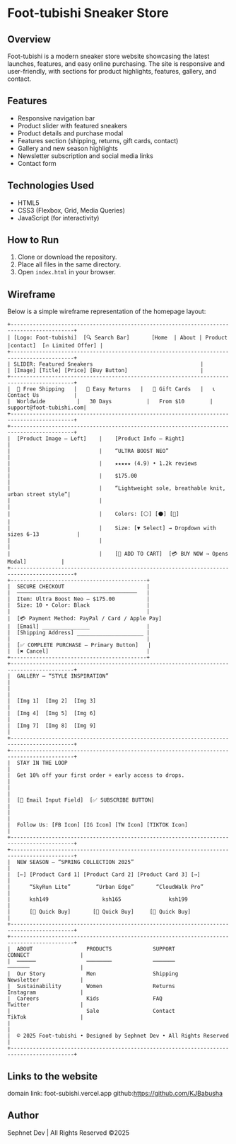 # Foot-tubishi Sneaker Store

## Overview
Foot-tubishi is a modern sneaker store website showcasing the latest launches, features, and easy online purchasing. The site is responsive and user-friendly, with sections for product highlights, features, gallery, and contact.

## Features
- Responsive navigation bar
- Product slider with featured sneakers
- Product details and purchase modal
- Features section (shipping, returns, gift cards, contact)
- Gallery and new season highlights
- Newsletter subscription and social media links
- Contact form

## Technologies Used
- HTML5
- CSS3 (Flexbox, Grid, Media Queries)
- JavaScript (for interactivity)

## How to Run
1. Clone or download the repository.
2. Place all files in the same directory.
3. Open `index.html` in your browser.

## Wireframe

Below is a simple wireframe representation of the homepage layout:

```
+------------------------------------------------------------------------------------------+
| [Logo: Foot-tubishi]  [🔍 Search Bar]       [Home  | About | Product |contact]  [🔥 Limited Offer] |
+------------------------------------------------------------------------------------------+
| SLIDER: Featured Sneakers                                  |
| [Image] [Title] [Price] [Buy Button]                       |
+------------------------------------------------------------------------------------------+
|  🚚 Free Shipping   |   🔄 Easy Returns   |   🎁 Gift Cards   |   📞 Contact Us           |
|  Worldwide          |   30 Days           |   From $10        |   support@foot-tubishi.com|
+------------------------------------------------------------------------------------------+
+------------------------------------------------------------------------------------------+
|  [Product Image — Left]    |    [Product Info — Right]                                 |
|                            |    “ULTRA BOOST NEO”                                      |
|                            |    ★★★★★ (4.9) • 1.2k reviews                             |
|                            |    $175.00                                                |
|                            |    “Lightweight sole, breathable knit, urban street style”|
|                            |                                                           |
|                            |    Colors: [⚪] [⚫] [🔴]                                   |
|                            |    Size: [▼ Select] → Dropdown with sizes 6-13            |
|                            |                                                           |
|                            |    [🛒 ADD TO CART]  [💳 BUY NOW → Opens Modal]           |
+------------------------------------------------------------------------------------------+
+-------------------------------------------+
|  SECURE CHECKOUT                          |
|  ──────────────────────────────────────   |
|  Item: Ultra Boost Neo — $175.00          |
|  Size: 10 • Color: Black                  |
|                                           |
|  [💳 Payment Method: PayPal / Card / Apple Pay] 
|  [Email] _______________                  |
|  [Shipping Address] _____________________ |
|                                           |
|  [✅ COMPLETE PURCHASE — Primary Button]   |
|  [✖ Cancel]                               |
+-------------------------------------------+
+------------------------------------------------------------------------------------------+
|  GALLERY — “STYLE INSPIRATION”                                                           |
|                                                                                          |
|  [Img 1]  [Img 2]  [Img 3]                                                               |
|  [Img 4]  [Img 5]  [Img 6]                                                               |
|  [Img 7]  [Img 8]  [Img 9]                                                               |
+------------------------------------------------------------------------------------------+
+------------------------------------------------------------------------------------------+
|  STAY IN THE LOOP                                                                        |
|  Get 10% off your first order + early access to drops.                                   |
|                                                                                          |
|  [📧 Email Input Field]  [✅ SUBSCRIBE BUTTON]                                            |
|                                                                                          |
|  Follow Us: [FB Icon] [IG Icon] [TW Icon] [TIKTOK Icon]                                   |
+------------------------------------------------------------------------------------------+
+------------------------------------------------------------------------------------------+
|  NEW SEASON — “SPRING COLLECTION 2025”                                                   |
|  [←] [Product Card 1] [Product Card 2] [Product Card 3] [→]                               |
|      “SkyRun Lite”        “Urban Edge”       “CloudWalk Pro”                            |
|      ksh149                 ksh165               ksh199                                       |
|      [🛒 Quick Buy]       [🛒 Quick Buy]     [🛒 Quick Buy]                              |
+------------------------------------------------------------------------------------------+
+------------------------------------------------------------------------------------------+
|  ABOUT                 PRODUCTS             SUPPORT               CONNECT                |
|  ──────                ────────             ───────               ───────                |
|  Our Story             Men                  Shipping              Newsletter             |
|  Sustainability        Women                Returns               Instagram              |
|  Careers               Kids                 FAQ                   Twitter                |
|                        Sale                 Contact               TikTok                 |
|                                                                                          |
|  © 2025 Foot-tubishi • Designed by Sephnet Dev • All Rights Reserved                     |
+------------------------------------------------------------------------------------------+
```

## Links to the website
domain link: foot-subishi.vercel.app
github:https://github.com/KJBabusha


## Author
Sephnet Dev | All Rights Reserved ©2025
